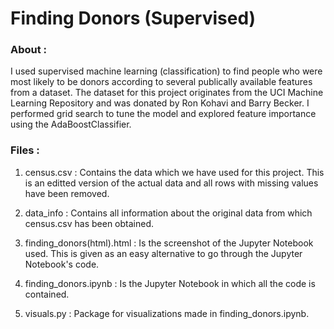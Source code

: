 # Finding Donors (Supervised)

### About : 

I used supervised machine learning (classification) to find people who were most likely to be donors according to several publically available features from a dataset. The dataset for this project originates from the UCI Machine Learning Repository and was donated by Ron Kohavi and Barry Becker. I performed grid search to tune the model and explored feature importance using the AdaBoostClassifier. 

### Files :

1. census.csv : Contains the data which we have used for this project. This is an editted version of the actual data and all rows with missing values have been removed. 

2. data_info : Contains all information about the original data from which census.csv has been obtained.

3. finding_donors(html).html : Is the screenshot of the Jupyter Notebook used. This is given as an easy alternative to go through the Jupyter Notebook's code.

4. finding_donors.ipynb : Is the Jupyter Notebook in which all the code is contained.

5. visuals.py : Package for visualizations made in finding_donors.ipynb.
 
